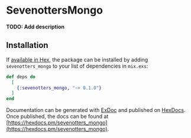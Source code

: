 # SevenottersMongo

**TODO: Add description**

## Installation

If [available in Hex](https://hex.pm/docs/publish), the package can be installed
by adding `sevenotters_mongo` to your list of dependencies in `mix.exs`:

```elixir
def deps do
  [
    {:sevenotters_mongo, "~> 0.1.0"}
  ]
end
```

Documentation can be generated with [ExDoc](https://github.com/elixir-lang/ex_doc)
and published on [HexDocs](https://hexdocs.pm). Once published, the docs can
be found at [https://hexdocs.pm/sevenotters_mongo](https://hexdocs.pm/sevenotters_mongo).

